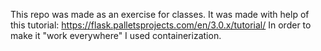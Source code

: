 This repo was made as an exercise for classes. It was made with help of this tutorial:
https://flask.palletsprojects.com/en/3.0.x/tutorial/
In order to make it "work everywhere" I used containerization.
